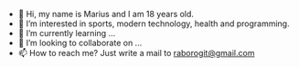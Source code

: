 - 👋 Hi, my name is Marius and I am 18 years old.
- 👀 I’m interested in sports, modern technology, health and programming.
- 🌱 I’m currently learning ...
- 💞️ I’m looking to collaborate on ...
- 📫 How to reach me? Just write a mail to raborogit@gmail.com

<!---
Raboro/Raboro is a ✨ special ✨ repository because its `README.md` (this file) appears on your GitHub profile.
You can click the Preview link to take a look at your changes.
--->
